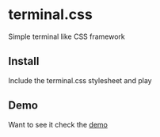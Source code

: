 # terminal.css
Simple terminal like CSS framework

## Install
Include the terminal.css stylesheet and play

## Demo
Want to see it check the [demo](http://bastiaan.plaatsoft.nl/terminal.css.html)
